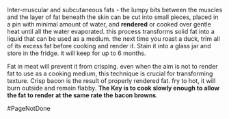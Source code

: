 Inter-muscular and subcutaneous fats - the lumpy bits between the muscles and the layer of fat beneath the skin can be cut into small pieces, placed in a pin with minimal amount of water, and **rendered** or cooked over gentle heat until all the water evaporated. this process transforms solid fat into a liquid that can be used as a medium. the next time you roast a duck, trim all of its excess fat before cooking and render it. Stain it into a glass jar and store in the fridge. it will keep for up to 6 months.

Fat in meat will prevent it from crisping. even when the aim is not to render fat to use as a cooking medium, this technique is crucial for transforming texture. Crisp bacon is the result of properly rendered fat. fry to hot, it will burn outside and remain flabby. **The Key is to cook slowly enough to allow the fat to render at the same rate the bacon browns**.


#PageNotDone 